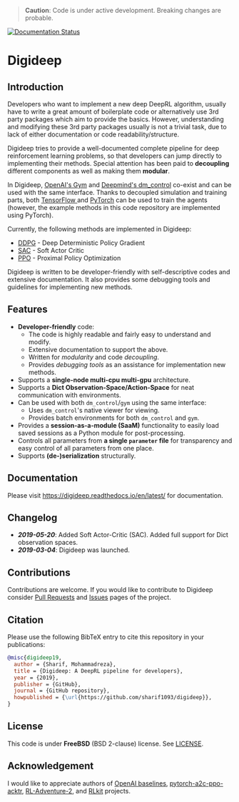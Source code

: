 > **Caution**: Code is under active development. Breaking changes are probable.

[![Documentation Status](https://readthedocs.org/projects/digideep/badge/?version=latest)](https://digideep.readthedocs.io/en/latest/?badge=latest)

# Digideep

## Introduction

Developers who want to implement a new deep DeepRL algorithm, usually have to write a great amount of boilerplate code or alternatively use 3rd party packages which aim to provide the basics. However, understanding and modifying these 3rd party packages usually is not a trivial task, due to lack of either documentation or code readability/structure.

Digideep tries to provide a well-documented complete pipeline for deep reinforcement learning problems, so that developers can jump directly to implementing their methods. Special attention has been paid to **decoupling** different components as well as making them **modular**.

In Digideep, [OpenAI's Gym](https://github.com/openai/gym) and [Deepmind's dm_control](https://github.com/deepmind/dm_control) co-exist and can be used with the same interface. Thanks to decoupled simulation and training parts, both [TensorFlow ](https://www.tensorflow.org/) and [PyTorch](https://github.com/pytorch/pytorch) can be used to train the agents (however, the example methods in this code repository are implemented using PyTorch).

Currently, the following methods are implemented in Digideep:

* [DDPG](https://arxiv.org/abs/1509.02971) - Deep Deterministic Policy Gradient
* [SAC](https://arxiv.org/abs/1801.01290) - Soft Actor Critic
* [PPO](https://arxiv.org/abs/1707.06347) - Proximal Policy Optimization

Digideep is written to be developer-friendly with self-descriptive codes and extensive documentation. It also provides
some debugging tools and guidelines for implementing new methods.

## Features

* **Developer-friendly** code:
  * The code is highly readable and fairly easy to understand and modify.
  * Extensive documentation to support the above.
  * Written for _modularity_ and code _decoupling_.
  * Provides _debugging tools_ as an assistance for implementation new methods.
* Supports a **single-node multi-cpu multi-gpu** architecture.
* Supports a **Dict Observation-Space/Action-Space** for neat communication with environments.
* Can be used with both `dm_control`/`gym` using the same interface:
  * Uses `dm_control`'s native viewer for viewing.
  * Provides batch environments for both `dm_control` and `gym`.
* Provides a **session-as-a-module (SaaM)** functionality to easily load saved sessions as a Python module for post-processing.
* Controls all parameters from **a single `parameter` file** for transparency and easy control of all parameters from one place.
* Supports **(de-)serialization** structurally.

## Documentation

Please visit https://digideep.readthedocs.io/en/latest/ for documentation.

## Changelog

* **_2019-05-20_**: Added Soft Actor-Critic (SAC). Added full support for Dict observation spaces.
* **_2019-03-04_**: Digideep was launched.

## Contributions

Contributions are welcome. If you would like to contribute to Digideep consider [Pull Requests](https://github.com/sharif1093/digideep/pulls) and [Issues](https://github.com/sharif1093/digideep/issues) pages of the project.

## Citation

Please use the following BibTeX entry to cite this repository in your publications:

```bibtex
@misc{digideep19,
  author = {Sharif, Mohammadreza},
  title = {Digideep: A DeepRL pipeline for developers},
  year = {2019},
  publisher = {GitHub},
  journal = {GitHub repository},
  howpublished = {\url{https://github.com/sharif1093/digideep}},
}
```

## License

This code is under **FreeBSD** (BSD 2-clause) license. See [LICENSE](LICENSE).

## Acknowledgement

I would like to appreciate authors of
[OpenAI baselines](https://github.com/openai/baselines), 
[pytorch-a2c-ppo-acktr](https://github.com/ikostrikov/pytorch-a2c-ppo-acktr),
[RL-Adventure-2](https://github.com/higgsfield/RL-Adventure-2), and
[RLkit](https://github.com/vitchyr/rlkit) projects.
